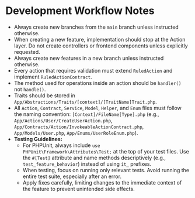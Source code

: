 # Development Workflow Notes

- Always create new branches from the `main` branch unless instructed otherwise.
- When creating a new feature, implementation should stop at the Action layer. Do not create controllers or frontend components unless explicitly requested.
- Always create new features in a new branch unless instructed otherwise.
- Every action that requires validation must extend `RuledAction` and implement `RuledActionContract`.
- The method used for operations inside an action should be `handler()` not `handle()`.
- Traits should be stored in `App/Abstractions/Traits/[context]/[TraitName]Trait.php`.
- All `Action`, `Contract`, `Service`, `Model`, `Helper`, and `Enum` files must follow the naming convention: `[Context]/FileName[Type].php` (e.g., `App/Actions/User/CreateUserAction.php`, `App/Contracts/Action/InvokeableActionContract.php`, `App/Models/User.php`, `App/Enums/UserRoleEnum.php`).
- **Testing Guidelines:**
    - For PHPUnit, always include `use PHPUnit\Framework\Attributes\Test;` at the top of your test files. Use the `#[Test]` attribute and name methods descriptively (e.g., `test_feature_behavior`) instead of using `it_` prefixes.
    - When testing, focus on running only relevant tests. Avoid running the entire test suite, especially after an error.
    - Apply fixes carefully, limiting changes to the immediate context of the feature to prevent unintended side effects.